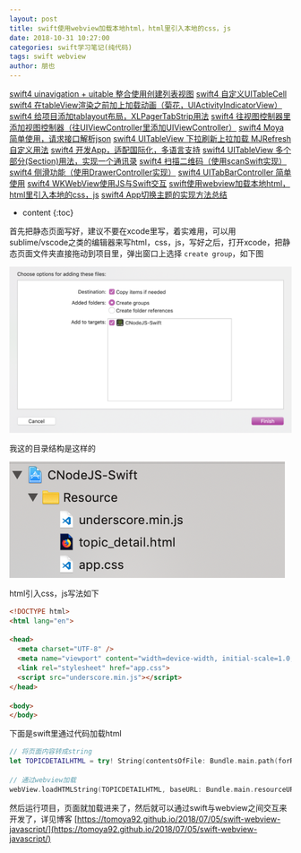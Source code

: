 ```yaml
---
layout: post
title: swift使用webview加载本地html，html里引入本地的css，js
date: 2018-10-31 10:27:00
categories: swift学习笔记(纯代码)
tags: swift webview
author: 朋也
---
```


[swift4 uinavigation + uitable 整合使用创建列表视图](https://tomoya92.github.io/2018/06/08/swift-uinavigation-uitable/)
[swift4 自定义UITableCell](https://tomoya92.github.io/2018/06/09/swfit-uitableview-uitablecell/)
[swift4 在tableView渲染之前加上加载动画（菊花，UIActivityIndicatorView）](https://tomoya92.github.io/2018/06/11/swift-tableview-activity-indicator/)
[swift4 给项目添加tablayout布局，XLPagerTabStrip用法](https://tomoya92.github.io/2018/06/13/swift-tablayout-xlpagertabstrip/)
[swift4 往视图控制器里添加视图控制器（往UIViewController里添加UIViewController）](https://tomoya92.github.io/2018/06/13/swift-adduiviewcontroller-to-uiviewcontroller/)
[swift4 Moya简单使用，请求接口解析json](https://tomoya92.github.io/2018/06/14/swift-moya/)
[swift4 UITableView 下拉刷新上拉加载 MJRefresh 自定义用法](https://tomoya92.github.io/2018/06/20/swift-pullrefresh-loadmore/)
[swift4 开发App，适配国际化，多语言支持](https://tomoya92.github.io/2018/06/20/swift-localizable/)
[swift4 UITableView 多个部分(Section)用法，实现一个通讯录](https://tomoya92.github.io/2018/06/26/swift-tableview-multipart-section/)
[swift4 扫描二维码（使用scanSwift实现）](https://tomoya92.github.io/2018/06/27/swift-scan-qrcode/)
[swift4 侧滑功能（使用DrawerController实现）](https://tomoya92.github.io/2018/06/29/swift-drawercontroller/)
[swift4 UITabBarController 简单使用](https://tomoya92.github.io/2018/06/29/swift-tabbarcontroller/)
[swift4 WKWebView使用JS与Swift交互](https://tomoya92.github.io/2018/07/05/swift-webview-javascript/)
[swift使用webview加载本地html，html里引入本地的css，js](https://tomoya92.github.io/2018/10/31/swift-webview-load-css-js/)
[swift4 App切换主题的实现方法总结](https://tomoya92.github.io/2018/11/09/swift-theme/)

* content
{:toc}

首先把静态页面写好，建议不要在xcode里写，着实难用，可以用sublime/vscode之类的编辑器来写html，css，js，写好之后，打开xcode，把静态页面文件夹直接拖动到项目里，弹出窗口上选择 `create group`，如下图

![](/assets/QQ20181031-103006@2x.png)





我这的目录结构是这样的

![](/assets/QQ20181031103239@2x.png)

html引入css，js写法如下
```html
<!DOCTYPE html>
<html lang="en">

<head>
  <meta charset="UTF-8" />
  <meta name="viewport" content="width=device-width, initial-scale=1.0, maximum-scale=1.0, user-scalable=0,user-scalable=no" />
  <link rel="stylesheet" href="app.css">
  <script src="underscore.min.js"></script>
</head>

<body>
</body>
```

下面是swift里通过代码加载html

```swift
// 将页面内容转成string
let TOPICDETAILHTML = try! String(contentsOfFile: Bundle.main.path(forResource: "topic_detail", ofType: "html")!, encoding: String.Encoding.utf8)

// 通过webview加载
webView.loadHTMLString(TOPICDETAILHTML, baseURL: Bundle.main.resourceURL)
```

然后运行项目，页面就加载进来了，然后就可以通过swift与webview之间交互来开发了，详见博客 [https://tomoya92.github.io/2018/07/05/swift-webview-javascript/](https://tomoya92.github.io/2018/07/05/swift-webview-javascript/)